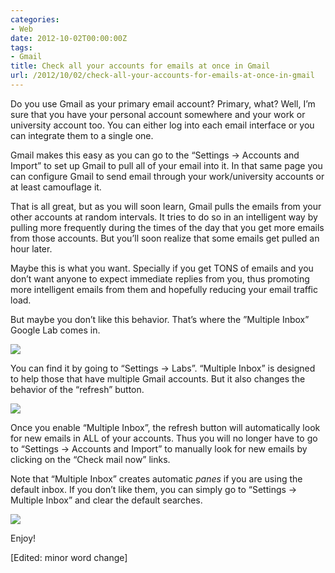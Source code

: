 ```yaml
---
categories:
- Web
date: 2012-10-02T00:00:00Z
tags:
- Gmail
title: Check all your accounts for emails at once in Gmail
url: /2012/10/02/check-all-your-accounts-for-emails-at-once-in-gmail
---
```


<p>Do you use Gmail as your primary email account? Primary, what? Well, I&#8217;m sure that you have your personal account somewhere and your work or university account too. You can either log into each email interface or you can integrate them to a single one.</p>
<p>Gmail makes this easy as you can go to the &#8220;Settings -&gt; Accounts and Import&#8221; to set up Gmail to pull all of your email into it. In that same page you can configure Gmail to send email through your work/university accounts or at least camouflage it. </p>
<p>That is all great, but as you will soon learn, Gmail pulls the emails from your other accounts at random intervals. It tries to do so in an intelligent way by pulling more frequently during the times of the day that you get more emails from those accounts. But you&#8217;ll soon realize that some emails get pulled an hour later.</p>
<p>Maybe this is what you want. Specially if you get TONS of emails and you don&#8217;t want anyone to expect immediate replies from you, thus promoting more intelligent emails from them and hopefully reducing your email traffic load.</p>
<p>But maybe you don&#8217;t like this behavior. That&#8217;s where the &#8221;Multiple Inbox&#8221; Google Lab comes in.</p>
<p><img src="http://media.tumblr.com/tumblr_mbah5wwEhW1qfs0hy.png"/></p>
<p>You can find it by going to &#8220;Settings -&gt; Labs&#8221;. &#8220;Multiple Inbox&#8221; is designed to help those that have multiple Gmail accounts. But it also changes the behavior of the &#8220;refresh&#8221; button. </p>
<p><img src="http://media.tumblr.com/tumblr_mbah1mSYQh1qfs0hy.png"/></p>
<p>Once you enable &#8220;Multiple Inbox&#8221;, the refresh button will automatically look for new emails in ALL of your accounts. Thus you will no longer have to go to &#8220;Settings -&gt; Accounts and Import&#8221; to manually look for new emails by clicking on the &#8220;Check mail now&#8221; links. </p>
<p>Note that &#8220;Multiple Inbox&#8221; creates automatic <em>panes</em> if you are using the default inbox. If you don&#8217;t like them, you can simply go to &#8220;Settings -&gt; Multiple Inbox&#8221; and clear the default searches.</p>
<p><img src="http://media.tumblr.com/tumblr_mbahe4Bu1t1qfs0hy.png"/></p>
<p>Enjoy!</p>
<p>[Edited: minor word change]</p>
